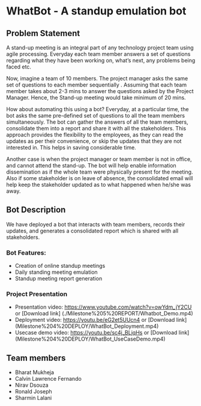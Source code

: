 # WhatBot - A standup emulation bot

## **Problem Statement**

A stand-up meeting is an integral part of any technology project team using agile processing. Everyday each team member  answers a set of questions regarding what they have been working on, what’s next, any problems being faced etc. 

Now, imagine a team of 10 members. The project manager asks the same set of questions to each member sequentially . Assuming that each team member takes about 2-3 mins to answer the questions asked by the Project Manager. Hence, the Stand-up meeting would take minimum of 20 mins. 

How about automating this using a bot? Everyday, at a particular time, the bot asks the same pre-defined set of questions to all the team members simultaneously. The bot can gather the answers of all the team members, consolidate them into a report and share it with all the stakeholders. This approach provides the flexibility to the employees, as they can read the updates as per their convenience, or skip the updates that they are not interested in. This helps in saving considerable time.

Another case is when the project manager or team member is not in office, and cannot attend the stand-up. The bot will help enable information dissemination as if the whole team were physically present for the meeting. Also if some stakeholder is on leave of absence, the consolidated email will help keep the stakeholder updated as to what happened when he/she was away.


## **Bot Description**

We have deployed a bot that interacts with team members, records their updates, and generates a consolidated report which is shared with all stakeholders.

### Bot Features:
* Creation of online standup meetings  
* Daily standing meeting emulation  
* Standup meeting report generation  

### Project Presentation
* Presentation video: https://www.youtube.com/watch?v=owYdm_jY2CU or [Download link] (./Milestone%205%20REPORT/Whatbot_Demo.mp4)
* Deployment video: https://youtu.be/eG2et5UUcn4 or [Download link] (Milestone%204%20DEPLOY/WhatBot_Deployment.mp4)
* Usecase demo video: https://youtu.be/sc4j_BLjqHs or [Download link] (Milestone%204%20DEPLOY/WhatBot_UseCaseDemo.mp4)


## Team members
* Bharat Mukheja          
* Calvin Lawrence Fernando
* Nirav Dsouza            
* Ronald Joseph           
* Sharmin Lalani            

  


